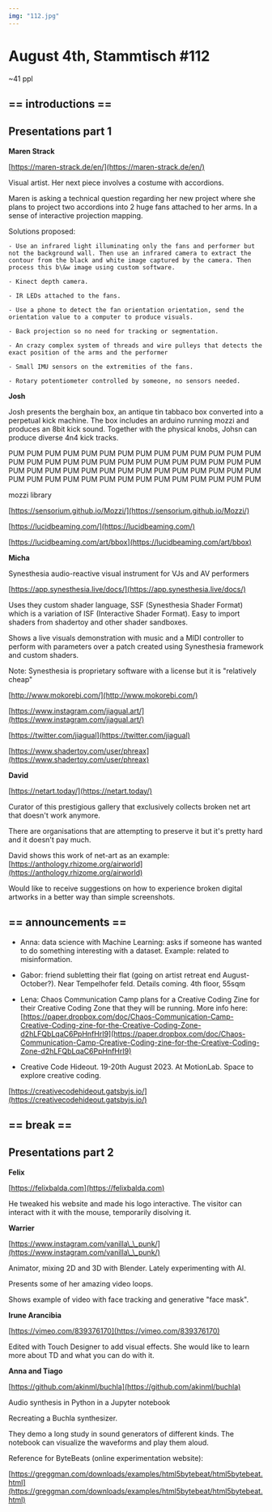 ```yaml
---
img: "112.jpg"
---
```


# **August 4th, Stammtisch #112**
~41 ppl

## == introductions ==



## Presentations part 1



**Maren Strack**

[https://maren-strack.de/en/](https://maren-strack.de/en/)

Visual artist. Her next piece involves a costume with accordions.

Maren is asking a technical question regarding her new project where she plans to project two accordions into 2 huge fans attached to her arms. In a sense of interactive projection mapping.

Solutions proposed:

    - Use an infrared light illuminating only the fans and performer but not the background wall. Then use an infrared camera to extract the contour from the black and white image captured by the camera. Then process this b\&w image using custom software.

    - Kinect depth camera.

    - IR LEDs attached to the fans.

    - Use a phone to detect the fan orientation orientation, send the orientation value to a computer to produce visuals.

    - Back projection so no need for tracking or segmentation.

    - An crazy complex system of threads and wire pulleys that detects the exact position of the arms and the performer

    - Small IMU sensors on the extremities of the fans.

    - Rotary potentiometer controlled by someone, no sensors needed.



**Josh**

Josh presents the berghain box, an antique tin tabbaco box converted into a perpetual kick machine. The box includes an arduino running mozzi and produces an 8bit kick sound. Together with the physical knobs, Johsn can produce diverse 4n4 kick tracks.

PUM PUM PUM PUM PUM PUM PUM PUM PUM PUM PUM PUM PUM PUM PUM PUM PUM PUM PUM PUM PUM PUM PUM PUM PUM PUM PUM PUM PUM PUM PUM PUM PUM PUM PUM PUM PUM PUM PUM PUM PUM PUM PUM PUM PUM PUM PUM PUM PUM PUM PUM PUM PUM PUM PUM PUM 



mozzi library

[https://sensorium.github.io/Mozzi/](https://sensorium.github.io/Mozzi/)

[https://lucidbeaming.com/](https://lucidbeaming.com/)

[https://lucidbeaming.com/art/bbox](https://lucidbeaming.com/art/bbox)



**Micha**

Synesthesia audio-reactive visual instrument for VJs and AV performers

[https://app.synesthesia.live/docs/](https://app.synesthesia.live/docs/)

Uses they custom shader language, SSF (Synesthesia Shader Format) which is a variation of ISF (Interactive Shader Format). Easy to import shaders from shadertoy and other shader sandboxes.

Shows a live visuals demonstration with music and a MIDI controller to perform with parameters over a patch created using Synesthesia framework and custom shaders.

Note: Synesthesia is proprietary software with a license but it is "relatively cheap"



[http://www.mokorebi.com/](http://www.mokorebi.com/)

[https://www.instagram.com/jiagual.art/](https://www.instagram.com/jiagual.art/)

[https://twitter.com/jiagual](https://twitter.com/jiagual)

[https://www.shadertoy.com/user/phreax](https://www.shadertoy.com/user/phreax)



**David**

[https://netart.today/](https://netart.today/)

Curator of this prestigious gallery that exclusively collects broken net art that doesn't work anymore.

There are organisations that are attempting to preserve it but it's pretty hard and it doesn't pay much.

David shows this work of net-art as an example: [https://anthology.rhizome.org/airworld](https://anthology.rhizome.org/airworld)



Would like to receive suggestions on how to experience broken digital artworks in a better way than simple screenshots.



## == announcements ==


- Anna: data science with Machine Learning: asks if someone has wanted to do something interesting with a dataset. Example: related to misinformation.

- Gabor: friend subletting their flat (going on artist retreat end August-October?). Near Tempelhofer feld. Details coming. 4th floor, 55sqm

- Lena: Chaos Communication Camp plans for a Creative Coding Zine for their Creative Coding Zone that they will be running.  More info here: [https://paper.dropbox.com/doc/Chaos-Communication-Camp-Creative-Coding-zine-for-the-Creative-Coding-Zone-d2hLFQbLqaC6PpHnfHrI9](https://paper.dropbox.com/doc/Chaos-Communication-Camp-Creative-Coding-zine-for-the-Creative-Coding-Zone-d2hLFQbLqaC6PpHnfHrI9)

- Creative Code Hideout. 19-20th August 2023. At MotionLab. Space to explore creative coding.

[https://creativecodehideout.gatsbyjs.io/](https://creativecodehideout.gatsbyjs.io/)



## == break ==



## Presentations part 2



**Felix**

[https://felixbalda.com](https://felixbalda.com)

He tweaked his website and made his logo interactive. The visitor can interact with it with the mouse, temporarily disolving it.



**Warrier**

[https://www.instagram.com/vanilla\_\_punk/](https://www.instagram.com/vanilla\_\_punk/)

Animator, mixing 2D and 3D with Blender. Lately experimenting with AI.

Presents some of her amazing video loops.

Shows example of video with face tracking and generative "face mask".



**Irune Arancibia**

[https://vimeo.com/839376170](https://vimeo.com/839376170)

Edited with Touch Designer to add visual effects. She would like to learn more about TD and what you can do with it.



**Anna and Tiago**

[https://github.com/akinml/buchla](https://github.com/akinml/buchla)

Audio synthesis in Python in a Jupyter notebook

Recreating a Buchla synthesizer.

They demo a long study in sound generators of different kinds. The notebook can visualize the waveforms and play them aloud.



Reference for ByteBeats (online experimentation website):

[https://greggman.com/downloads/examples/html5bytebeat/html5bytebeat.html](https://greggman.com/downloads/examples/html5bytebeat/html5bytebeat.html)

